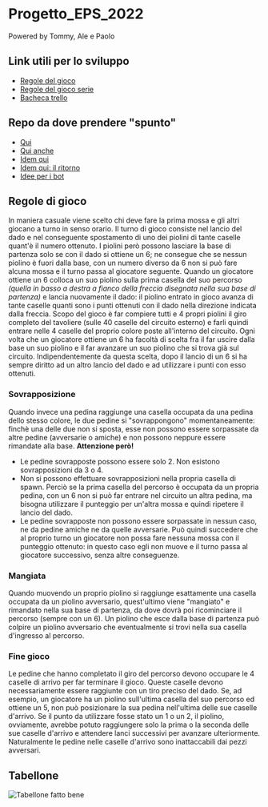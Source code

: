 # Progetto_EPS_2022
Powered by Tommy, Ale e Paolo
## Link utili per lo sviluppo
- [Regole del gioco](https://it.wikipedia.org/wiki/Ludo_(gioco))
- [Regole del gioco serie](https://it.wikipedia.org/wiki/Non_t%27arrabbiare)
- [Bacheca trello](https://trello.com/invite/b/eaNeZaxM/313d2b548018af72a80c75691be17ea0/progetto-eps)
## Repo da dove prendere "spunto"
- [Qui](https://github.com/mrpaulblack/human-dont-get-mad)
- [Qui anche](https://github.com/Creator032/LUDO-GAME)
- [Idem qui](https://github.com/AlexandrosPlessias/Ludo-Griniaris-Game)
- [Idem qui: il ritorno](https://github.com/himanshusandha/JAVA-LUDO)
- [Idee per i bot](https://github.com/yan14171/Ludo-Game-Genetic-Heuristics-AI)
## Regole di gioco
In maniera casuale viene scelto chi deve fare la prima mossa e gli altri giocano a turno in senso orario.
Il turno di gioco consiste nel lancio del dado e nel conseguente spostamento di uno dei piolini di tante caselle quant'è il numero ottenuto. 
I piolini però possono lasciare la base di partenza solo se con il dado si ottiene un 6; ne consegue che se nessun piolino è fuori dalla base, con un numero diverso da 6 non si può fare alcuna mossa e il turno passa al giocatore seguente. 
Quando un giocatore ottiene un 6 colloca un suo piolino sulla prima casella del suo percorso _(quella in basso a destra a fianco della freccia disegnata nella sua base di partenza)_ e lancia nuovamente il dado: il piolino entrato in gioco avanza di tante caselle quanti sono i punti ottenuti con il dado nella direzione indicata dalla freccia. 
Scopo del gioco è far compiere tutti e 4 propri piolini il giro completo del tavoliere (sulle 40 caselle del circuito esterno) e farli quindi entrare nelle 4 caselle del proprio colore poste all'interno del circuito. 
Ogni volta che un giocatore ottiene un 6 ha facoltà di scelta fra il far uscire dalla base un suo piolino e il far avanzare un suo piolino che si trova già sul circuito. Indipendentemente da questa scelta, dopo il lancio di un 6 si ha sempre diritto ad un altro lancio del dado e ad utilizzare i punti con esso ottenuti. 
### Sovrapposizione
Quando invece una pedina raggiunge una casella occupata da una pedina dello stesso colore, le due pedine si "sovrappongono" momentaneamente: finchè una delle due non si sposta, esse non possono essere sorpassate da altre pedine (avversarie o amiche) e non possono neppure essere rimandate alla base. **Attenzione però!**
- Le pedine sovrapposte possono essere solo 2. Non esistono sovrapposizioni da 3 o 4.
- Non si possono effettuare sovrapposizioni nella propria casella di spawn. Perciò se la prima casella del percorso è occupata da un propria pedina, con un 6 non si può far entrare nel circuito un altra pedina, ma bisogna utilizzare il punteggio per un'altra mossa e quindi ripetere il lancio del dado.
- Le pedine sovrapposte non possono essere sorpassate in nessun caso, ne da pedine amiche ne da quelle avversarie. Può quindi succedere che al proprio turno un giocatore non possa fare nessuna mossa con il punteggio ottenuto: in questo caso egli non muove e il turno passa al giocatore successivo, senza altre conseguenze.
### Mangiata
Quando muovendo un proprio piolino si raggiunge esattamente una casella occupata da un piolino avversario, quest'ultimo viene "mangiato" e rimandato nella sua base di partenza, da dove dovrà poi ricominciare il percorso (sempre con un 6). 
Un piolino che esce dalla base di partenza può colpire un piolino avversario che eventualmente si trovi nella sua casella d'ingresso al percorso.
### Fine gioco
Le pedine che hanno completato il giro del percorso devono occupare le 4 caselle di arrivo per far terminare il gioco. Queste caselle devono necessariamente essere raggiunte con un tiro preciso del dado. Se, ad esempio, un giocatore ha un piolino sull'ultima casella del suo percorso ed ottiene un 5, non può posizionare la sua pedina nell'ultima delle sue caselle d'arrivo. Se il punto da utilizzare fosse stato un 1 o un 2, il piolino, ovviamente, avrebbe potuto raggiungere solo la prima o la seconda delle sue caselle d'arrivo e attendere lanci successivi per avanzare ulteriormente. 
Naturalmente le pedine nelle caselle d'arrivo sono inattaccabili dai pezzi avversari.

## Tabellone
![Tabellone fatto bene](https://upload.wikimedia.org/wikipedia/commons/9/91/Menschenaergern.svg)